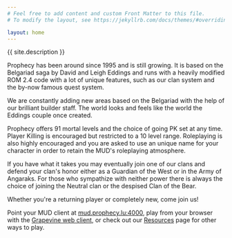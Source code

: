 ```yaml
---
# Feel free to add content and custom Front Matter to this file.
# To modify the layout, see https://jekyllrb.com/docs/themes/#overriding-theme-defaults

layout: home
---
```


{{ site.description }}

Prophecy has been around since 1995 and is still growing. It is based on the Belgariad saga by David and Leigh Eddings and runs with a heavily modified ROM 2.4 code with a lot of unique features, such as our clan system and the by-now famous quest system.

We are constantly adding new areas based on the Belgariad with the help of our brilliant builder staff. The world looks and feels like the world the Eddings couple once created.

Prophecy offers 91 mortal levels and the choice of going PK set at any time. Player Killing is encouraged but restricted to a 10 level range. Roleplaying is also highly encouraged and you are asked to use an unique name for your character in order to retain the MUD's roleplaying atmosphere.

If you have what it takes you may eventually join one of our clans and defend your clan's honor either as a Guardian of the West or in the Army of Angaraks. For those who sympathize with neither power there is always the choice of joining the Neutral clan or the despised Clan of the Bear.

Whether you're a returning player or completely new, come join us!

Point your MUD client at [mud.prophecy.lu:4000](telnet://mud.prophecy.lu:4000),
play from your browser with the [Grapevine web client](https://grapevine.haus/games/Prophecy/play),
or check out our [Resources](/resources/) page for other ways to play.
